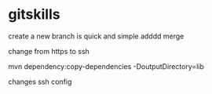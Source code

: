 gitskills
==========
create a new branch is quick and simple
adddd  merge

change from https to ssh

mvn dependency:copy-dependencies -DoutputDirectory=lib
 
changes ssh config
